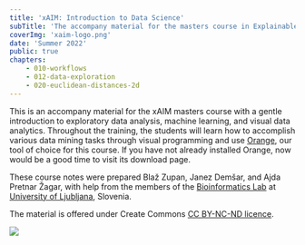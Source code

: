 ```yaml
---
title: 'xAIM: Introduction to Data Science'
subTitle: 'The accompany material for the masters course in Explainable artificial intelligence in healthcare management (xAIM)'
coverImg: 'xaim-logo.png'
date: 'Summer 2022'
public: true
chapters:
    - 010-workflows
    - 012-data-exploration
    - 020-euclidean-distances-2d
---
```


This is an accompany material for the xAIM masters course with a gentle introduction to exploratory data analysis, machine learning, and visual data analytics. Throughout the training, the students will learn how to accomplish various data mining tasks through visual programming and use [Orange](http://orangedatamining.com), our tool of choice for this course. If you have not already installed Orange, now would be a good time to visit its download page.

These course notes were prepared Blaž Zupan, Janez Demšar, and Ajda Pretnar Žagar, with help from the members of the [Bioinformatics Lab](http://biolab.si) at [University of Ljubljana](http://www.uni-lj.si), Slovenia.

The material is offered under Create Commons [CC BY-NC-ND licence](https://creativecommons.org/licenses/by-nc-nd/4.0/).

![](cc-by-nc-nd.png)